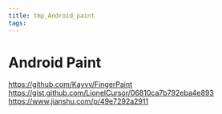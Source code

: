 ```yaml
---
title: tmp_Android_paint
tags:
---
```

Android Paint
===

https://github.com/Kayvv/FingerPaint https://gist.github.com/LionelCursor/06810ca7b792eba4e893 https://www.jianshu.com/p/49e7292a2911